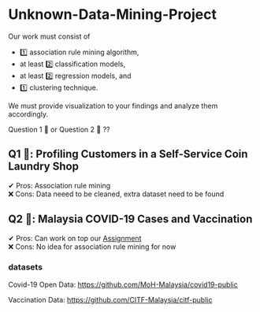 # Unknown-Data-Mining-Project

Our work must consist of 
- 1️⃣ association rule mining algorithm, 
- at least 2️⃣ classification models, 
- at least 2️⃣ regression models, and 
- 1️⃣ clustering technique.

We must provide visualization to your findings and analyze them accordingly.

Question 1 🧺 or Question 2 💉 ??

## Q1 🧺: Profiling Customers in a Self-Service Coin Laundry Shop

✔ Pros: Association rule mining  
❌ Cons: Data neeed to be cleaned, extra dataset need to be found  

## Q2 💉: Malaysia COVID-19 Cases and Vaccination

✔ Pros: Can work on top our [Assignment](https://github.com/BingQuanChua/COVID-19-Msia-Mining)  
❌ Cons: No idea for association rule mining for now  

### datasets

Covid-19 Open Data:
https://github.com/MoH-Malaysia/covid19-public

Vaccination Data:
https://github.com/CITF-Malaysia/citf-public
